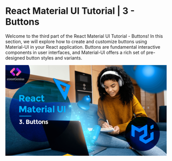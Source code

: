 # React Material UI Tutorial | 3 - Buttons

Welcome to the third part of the React Material UI Tutorial - Buttons! In this section, we will explore how to create and customize buttons using Material-UI in your React application. Buttons are fundamental interactive components in user interfaces, and Material-UI offers a rich set of pre-designed button styles and variants.

![Tutorial 3](public/MaterialUI3.png)
